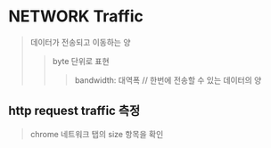 # NETWORK Traffic

> 데이터가 전송되고 이동하는 양
>
> > byte 단위로 표현
> >
> > > bandwidth: 대역폭 // 한번에 전송할 수 있는 데이터의 양

## http request traffic 측정

> chrome 네트워크 탭의 size 항목을 확인
